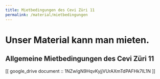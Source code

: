 ```yaml
---
title: Mietbedingungen des Cevi Züri 11
permalink: /material/mietbedingungen
---
```


# Unser Material kann man mieten.

## Allgemeine Mietbedingungen des Cevi Züri 11

[[ google_drive document :: 1NZwIgN9HqvKyjjVUrAXmTdPAFHk7IL1N ]]
